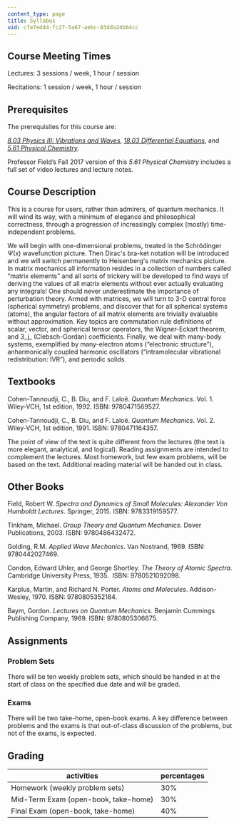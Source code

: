 ```yaml
---
content_type: page
title: Syllabus
uid: cfe7ed44-fc27-5a67-aebc-03dda24b64cc
---
```


Course Meeting Times
--------------------

Lectures: 3 sessions / week, 1 hour / session  
  
Recitations: 1 session / week, 1 hour / session

Prerequisites
-------------

The prerequisites for this course are:

[_8.03 Physics III: Vibrations and Waves_](/courses/8-03sc-physics-iii-vibrations-and-waves-fall-2016), [_18.03 Differential Equations_](/courses/18-03sc-differential-equations-fall-2011), and [_5.61 Physical Chemistry_](/courses/5-61-physical-chemistry-fall-2017).

Professor Field’s Fall 2017 version of this _5.61 Physical Chemistry_ includes a full set of video lectures and lecture notes.

Course Description
------------------

This is a course for users, rather than admirers, of quantum mechanics. It will wind its way, with a minimum of elegance and philosophical correctness, through a progression of increasingly complex (mostly) time-independent problems.  
  
We will begin with one-dimensional problems, treated in the Schrödinger Ψ(x) wavefunction picture. Then Dirac's bra-ket notation will be introduced and we will switch permanently to Heisenberg's matrix mechanics picture. In matrix mechanics all information resides in a collection of numbers called “matrix elements” and all sorts of trickery will be developed to find ways of deriving the values of all matrix elements without ever actually evaluating any integrals! One should never underestimate the importance of perturbation theory. Armed with matrices, we will turn to 3-D central force (spherical symmetry) problems, and discover that for all spherical systems (atoms), the angular factors of all matrix elements are trivially evaluable without approximation. Key topics are commutation rule definitions of scalar, vector, and spherical tensor operators, the Wigner-Eckart theorem, and 3_j_ (Clebsch-Gordan) coefficients. Finally, we deal with many-body systems, exemplified by many-electron atoms (“electronic structure”), anharmonically coupled harmonic oscillators (“intramolecular vibrational redistribution: IVR”), and periodic solids.

Textbooks
---------

Cohen-Tannoudji, C., B. Diu, and F. Laloë. _Quantum Mechanics_. Vol. 1. Wiley-VCH, 1st edition, 1992. ISBN: 9780471569527.

Cohen-Tannoudji, C., B. Diu, and F. Laloë. _Quantum Mechanics_. Vol. 2. Wiley-VCH, 1st edition, 1991. ISBN: 9780471164357.

The point of view of the text is quite different from the lectures (the text is more elegant, analytical, and logical). Reading assignments are intended to complement the lectures. Most homework, but few exam problems, will be based on the text. Additional reading material will be handed out in class.

Other Books
-----------

Field, Robert W. _Spectra and Dynamics of Small Molecules: Alexander Von Humboldt Lectures_. Springer, 2015. ISBN: 9783319159577.

Tinkham, Michael. _Group Theory and Quantum Mechanics_. Dover Publications, 2003. ISBN: 9780486432472.

Golding, R.M. _Applied Wave Mechanics_. Van Nostrand, 1969. ISBN: 9780442027469.

Condon, Edward Uhler, and George Shortley. _The Theory of Atomic Spectra_. Cambridge University Press, 1935.  ISBN: 9780521092098.

Karplus, Martin, and Richard N. Porter. _Atoms and Molecules_. Addison-Wesley, 1970. ISBN: 9780805352184.

Baym, Gordon. _Lectures on Quantum Mechanics_. Benjamin Cummings Publishing Company, 1969. ISBN: 9780805306675.

Assignments
-----------

### Problem Sets

There will be ten weekly problem sets, which should be handed in at the start of class on the specified due date and will be graded.

### Exams

There will be two take-home, open-book exams. A key difference between problems and the exams is that out-of-class discussion of the problems, but not of the exams, is expected. 

Grading
-------

| activities | percentages |
| --- | --- |
| Homework (weekly problem sets) | 30% |
| Mid-Term Exam (open-book, take-home) | 30% |
| Final Exam (open-book, take-home) | 40%